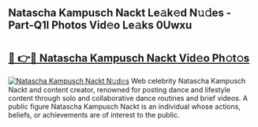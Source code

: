 ## Natascha Kampusch Nackt Le𝚊k𝚎d N𝚞𝚍es - Part-Q1l Photos Vid𝚎o Le𝚊ks 0Uwxu

# <h2><a href="http://fb20ow.evod.top/?m=Natascha+Kampusch+Nackt">🔗 👉🔴 Natascha Kampusch Nackt Vid𝚎o Ph𝚘t𝚘s</a></h2>

[![Natascha Kampusch Nackt N𝚞d𝚎s](https://i.imgur.com/8V9OHl7.gif)](http://fb20ow.evod.top/?m=Natascha+Kampusch+Nackt)
Web celebrity Natascha Kampusch Nackt and content creator, renowned for posting dance and lifestyle content through solo and collaborative dance routines and brief videos. A public figure Natascha Kampusch Nackt is an individual whose actions, beliefs, or achievements are of interest to the public. 
